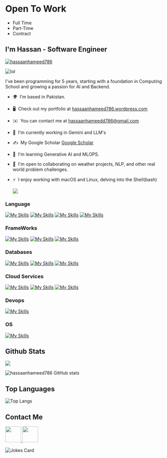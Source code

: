 # Open To Work

- Full Time
- Part-Time
- Contract

## I'm Hassan -  Software Engineer 
<p align="left"> <a href="https://github.com/ryo-ma/github-profile-trophy"><img src="https://github-profile-trophy.vercel.app/?username=hassaanhameed786" alt="hassaanhameed786" /></a> </p>
<p align="left"> <img src="https://komarev.com/ghpvc/?username=hassaanhameed786&label=Profile%20views&color=0e75b6&style=flat" alt="lol" /> </p>

I've been programming for 5 years, starting with a foundation in Computing School and growing a passion for AI and Backend.

- 🌍  I'm based in Pakistan.
- 🖥️  Check out my portfolio at [hassaanhameed786.wordpress.com](https://hassaanhameed786.wordpress.com)
- ✉️   You can contact me at [hassaanhameedd786@gmail.com](mailto:hassaanhameed786@gmail.com)
- 🚀  I'm currently working in Gemini and LLM's
- ✍️   My Google Scholar [Google Scholar](https://scholar.google.com/citations?user=3EkkousAAAAJ&hl=en&authuser=2)
- 🧠  I'm learning Generative AI and MLOPS.
- 🤝  I'm open to collaborating on weather projects, NLP, and other real world problem challenges.
- ⚡   I enjoy working with macOS and Linux, delving into the Shell(bash)

  <a href="https://www.github.com/hassaanhameed786" target="_blank" rel="noreferrer"><img src="https://img.shields.io/github/followers/hassaanhameed786?logo=github&style=for-the-badge&color=ef4444&labelColor=000000" /></a>

### Language

[![My Skills](https://skillicons.dev/icons?i=python)](python)
[![My Skills](https://skillicons.dev/icons?i=bash)](bash)
[![My Skills](https://skillicons.dev/icons?i=javascript)](javascript)
[![My Skills](https://skillicons.dev/icons?i=react)](react)


### FrameWorks

[![My Skills](https://skillicons.dev/icons?i=django)](Django)
[![My Skills](https://skillicons.dev/icons?i=flask)](flask)
[![My Skills](https://skillicons.dev/icons?i=pytorch)](Pytorch)

### Databases

[![My Skills](https://skillicons.dev/icons?i=mysql)](MySql)
[![My Skills](https://skillicons.dev/icons?i=postgresql)](Postgres)
[![My Skills](https://skillicons.dev/icons?i=mongodb)](MongoDb)


### Cloud Services

[![My Skills](https://skillicons.dev/icons?i=aws)](AWS)
[![My Skills](https://skillicons.dev/icons?i=heroku)](Heroku)
[![My Skills](https://skillicons.dev/icons?i=netlify)](Netlify)


### Devops

[![My Skills](https://skillicons.dev/icons?i=docker)](Docker)

### OS

[![My Skills](https://skillicons.dev/icons?i=linux,osx)](https://skillicons.dev)

## Github Stats


<img src="https://github-readme-streak-stats.herokuapp.com/?user=zluvsand"/>

![hassaanhameed786 GitHub stats](https://github-readme-stats.vercel.app/api?username=hassaanhameed786&show_icons=true&theme=transparent)

## Top Languages

![Top Langs](https://github-readme-stats.vercel.app/api/top-langs/?username=hassaanhameed786&hide_progress=true)

## Contact Me


</a>
<a href="https://www.linkedin.com/in/hassy3k/">
    <img height="50" src="https://cdn2.iconfinder.com/data/icons/social-icon-3/512/social_style_3_in-306.png"/>
</a>
<a href="https://hassaanhameed786.medium.com">
    <img height="50" src="https://cdn4.iconfinder.com/data/icons/social-media-rounded-corners/512/Medium_rounded_cr-306.png"/>
</a>


![Jokes Card](https://readme-jokes.vercel.app/api)



